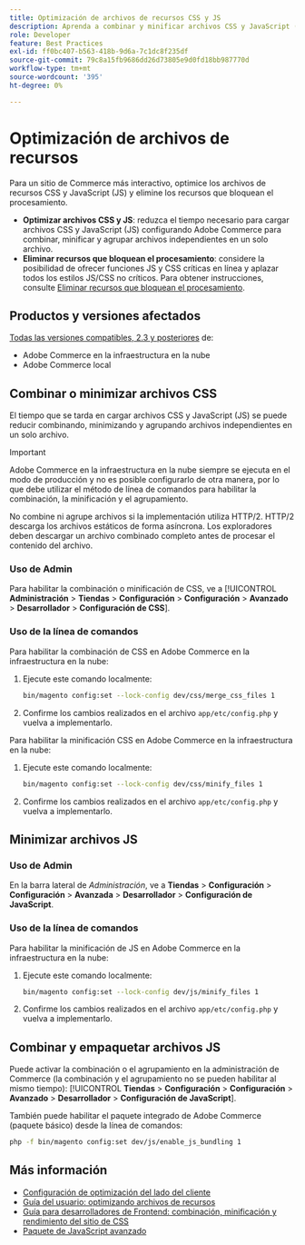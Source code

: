```yaml
---
title: Optimización de archivos de recursos CSS y JS
description: Aprenda a combinar y minificar archivos CSS y JavaScript (JS) para proyectos de Adobe Commerce desde el administrador o desde la línea de comandos.
role: Developer
feature: Best Practices
exl-id: ff0bc407-b563-418b-9d6a-7c1dc8f235df
source-git-commit: 79c8a15fb9686dd26d73805e9d0fd18bb987770d
workflow-type: tm+mt
source-wordcount: '395'
ht-degree: 0%

---
```


# Optimización de archivos de recursos

Para un sitio de Commerce más interactivo, optimice los archivos de recursos CSS y JavaScript (JS) y elimine los recursos que bloquean el procesamiento.

- **Optimizar archivos CSS y JS**: reduzca el tiempo necesario para cargar archivos CSS y JavaScript (JS) configurando Adobe Commerce para combinar, minificar y agrupar archivos independientes en un solo archivo.
- **Eliminar recursos que bloquean el procesamiento**: considere la posibilidad de ofrecer funciones JS y CSS críticas en línea y aplazar todos los estilos JS/CSS no críticos. Para obtener instrucciones, consulte [Eliminar recursos que bloquean el procesamiento](https://web.dev/render-blocking-resources/).

## Productos y versiones afectados

[Todas las versiones compatibles, 2.3 y posteriores](../../../release/versions.md) de:

- Adobe Commerce en la infraestructura en la nube
- Adobe Commerce local

## Combinar o minimizar archivos CSS

El tiempo que se tarda en cargar archivos CSS y JavaScript (JS) se puede reducir combinando, minimizando y agrupando archivos independientes en un solo archivo.

>[!IMPORTANT]
>
>Adobe Commerce en la infraestructura en la nube siempre se ejecuta en el modo de producción y no es posible configurarlo de otra manera, por lo que debe utilizar el método de línea de comandos para habilitar la combinación, la minificación y el agrupamiento.

No combine ni agrupe archivos si la implementación utiliza HTTP/2. HTTP/2 descarga los archivos estáticos de forma asíncrona. Los exploradores deben descargar un archivo combinado completo antes de procesar el contenido del archivo.

### Uso de Admin

Para habilitar la combinación o minificación de CSS, ve a [!UICONTROL **Administración** > **Tiendas** > **Configuración** > **Configuración** > **Avanzado** > **Desarrollador** > **Configuración de CSS**].

### Uso de la línea de comandos

Para habilitar la combinación de CSS en Adobe Commerce en la infraestructura en la nube:

1. Ejecute este comando localmente:

   ```bash
   bin/magento config:set --lock-config dev/css/merge_css_files 1
   ```

1. Confirme los cambios realizados en el archivo `app/etc/config.php` y vuelva a implementarlo.

Para habilitar la minificación CSS en Adobe Commerce en la infraestructura en la nube:

1. Ejecute este comando localmente:

   ```bash
   bin/magento config:set --lock-config dev/css/minify_files 1
   ```

1. Confirme los cambios realizados en el archivo `app/etc/config.php` y vuelva a implementarlo.

## Minimizar archivos JS

### Uso de Admin

En la barra lateral de *Administración*, ve a **Tiendas** > **Configuración** > **Configuración** > **Avanzada** > **Desarrollador** > **Configuración de JavaScript**.

### Uso de la línea de comandos

Para habilitar la minificación de JS en Adobe Commerce en la infraestructura en la nube:

1. Ejecute este comando localmente:

   ```bash
   bin/magento config:set --lock-config dev/js/minify_files 1
   ```

1. Confirme los cambios realizados en el archivo `app/etc/config.php` y vuelva a implementarlo.

## Combinar y empaquetar archivos JS

Puede activar la combinación o el agrupamiento en la administración de Commerce (la combinación y el agrupamiento no se pueden habilitar al mismo tiempo): [!UICONTROL **Tiendas** > **Configuración** > **Configuración** > **Avanzado** > **Desarrollador** > **Configuración de JavaScript**].

También puede habilitar el paquete integrado de Adobe Commerce (paquete básico) desde la línea de comandos:

```bash
php -f bin/magento config:set dev/js/enable_js_bundling 1
```

## Más información

- [Configuración de optimización del lado del cliente](../../../performance/configuration.md#client-side-optimization-settings)
- [Guía del usuario: optimizando archivos de recursos](https://experienceleague.adobe.com/es/docs/commerce-admin/systems/tools/developer-tools#optimizing-resource-files)
- [Guía para desarrolladores de Frontend: combinación, minificación y rendimiento del sitio de CSS](https://developer.adobe.com/commerce/frontend-core/guide/css/#css-merging-minification-and-performance)
- [Paquete de JavaScript avanzado](../../../performance/advanced-js-bundling.md)
